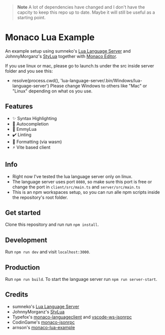 > **Note**
> A lot of dependencies have changed and I don't have the capcity to keep this repo up to date. Maybe it will still be useful as a starting point.

# Monaco Lua Example

An example setup using sumneko's [Lua Language Server](https://github.com/sumneko/lua-language-server/) and JohnnyMorganz's [StyLua](https://github.com/JohnnyMorganz/StyLua) together with [Monaco Editor](https://github.com/microsoft/monaco-editor).

If you use linux or mac, please go to launch.ts under the src inside server folder and you see this:
- resolve(process.cwd(), 'lua-language-server/.bin/Windows/lua-language-server')
Please change Windows to others like "Mac" or "Linux" depending on what os you use.

## Features

- ✨ Syntax Highlighting
- 🚀 Autocompletion
- 🌝 EmmyLua
- ✔️ Linting
- 🦀 Formatting (via wasm)
- ⚡ Vite based client

## Info

- Right now I've tested the lua language server only on linux.
- The language server uses port `8080`, so make sure this port is free or change the port in `client/src/main.ts` and `server/src/main.ts`
- This is an npm workspaces setup, so you can run alle npm scripts inside the repository's root folder.

## Get started

Clone this repository and run run `npm install`.

## Development

Run `npm run dev` and visit `localhost:3000`.

## Production

Run `npm run build`. To start the language server run `npm run server-start`.

## Credits

- sumneko's [Lua Language Server](https://github.com/sumneko/lua-language-server/)
- JohnnyMorganz's [StyLua](https://github.com/JohnnyMorganz/StyLua)
- Typefox's [monaco-languageclient](https://github.com/TypeFox/monaco-languageclient) and [vscode-ws-jsonrpc](https://github.com/TypeFox/vscode-ws-jsonrpc)
- CodinGame's [monaco-jsonrpc](https://github.com/CodinGame/monaco-jsonrpc)
- arnson's [monaco-lua-example](https://github.com/arnoson/monaco-lua-example)
